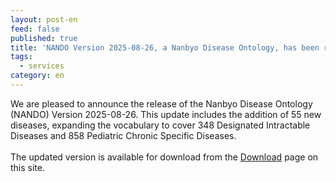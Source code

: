 ```yaml
---
layout: post-en
feed: false
published: true
title: 'NANDO Version 2025-08-26, a Nanbyo Disease Ontology, has been released.'
tags:
  - services
category: en
---
```


We are pleased to announce the release of the Nanbyo Disease Ontology (NANDO) Version 2025-08-26. This update includes the addition of 55 new diseases, expanding the vocabulary to cover 348 Designated Intractable Diseases and 858 Pediatric Chronic Specific Diseases.
<br><br>
The updated version is available for download from the <a href="/#download">Download</a> page on this site.